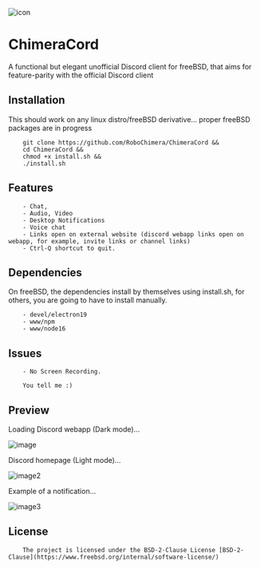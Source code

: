 ![icon](https://user-images.githubusercontent.com/83529181/185884975-04b45de7-5763-4049-91d3-489c4c72e02d.png)
# ChimeraCord

A functional but elegant unofficial Discord client for freeBSD, that aims for feature-parity with the official Discord client

## Installation
This should work on any linux distro/freeBSD derivative... proper freeBSD packages are in progress
```
	git clone https://github.com/RoboChimera/ChimeraCord &&
	cd ChimeraCord &&
	chmod +x install.sh &&
	./install.sh
```
## Features
```
	- Chat,
	- Audio, Video
	- Desktop Notifications
	- Voice chat
	- Links open on external website (discord webapp links open on webapp, for example, invite links or channel links)
	- Ctrl-Q shortcut to quit.
```
## Dependencies
On freeBSD, the dependencies install by themselves using install.sh, for others, you are going to have to install manually.
```
	- devel/electron19
	- www/npm
	- www/node16
```
## Issues
```
	- No Screen Recording.
	
	You tell me :)
```

## Preview
Loading Discord webapp (Dark mode)...

![image](https://user-images.githubusercontent.com/83529181/185885625-63e5ee34-55f5-4635-a265-f25062e4f7f4.png)


Discord homepage (Light mode)...

![image2](https://user-images.githubusercontent.com/83529181/185885767-97b9277e-2583-431a-87ac-279fa80de031.png)


Example of a notification...

![image3](https://user-images.githubusercontent.com/83529181/185885859-61a0a4d7-3405-497f-aa1f-f947584ab164.png)

## License
```
	The project is licensed under the BSD-2-Clause License [BSD-2-Clause](https://www.freebsd.org/internal/software-license/)
```
